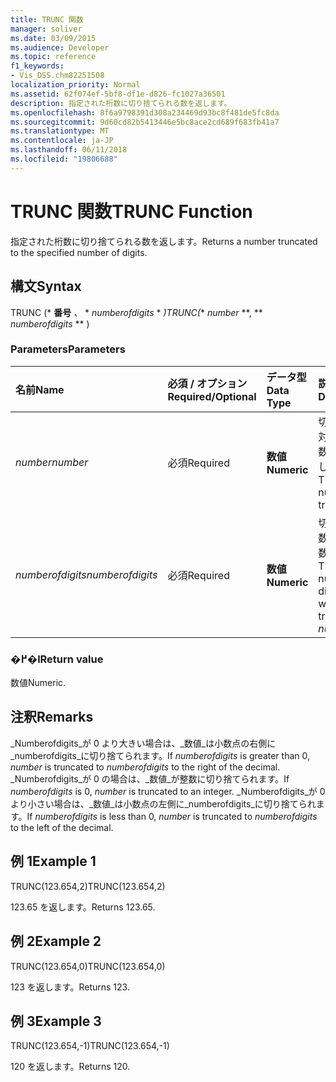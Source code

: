 ```yaml
---
title: TRUNC 関数
manager: soliver
ms.date: 03/09/2015
ms.audience: Developer
ms.topic: reference
f1_keywords:
- Vis_DSS.chm82251508
localization_priority: Normal
ms.assetid: 62f074ef-5bf8-df1e-d826-fc1027a36501
description: 指定された桁数に切り捨てられる数を返します。
ms.openlocfilehash: 8f6a9798391d308a234469d93bc8f481de5fc8da
ms.sourcegitcommit: 9d60cd82b5413446e5bc8ace2cd689f683fb41a7
ms.translationtype: MT
ms.contentlocale: ja-JP
ms.lasthandoff: 06/11/2018
ms.locfileid: "19806688"
---
```

# <a name="trunc-function"></a><span data-ttu-id="7b700-103">TRUNC 関数</span><span class="sxs-lookup"><span data-stu-id="7b700-103">TRUNC Function</span></span>

<span data-ttu-id="7b700-104">指定された桁数に切り捨てられる数を返します。</span><span class="sxs-lookup"><span data-stu-id="7b700-104">Returns a number truncated to the specified number of digits.</span></span>
  
## <a name="syntax"></a><span data-ttu-id="7b700-105">構文</span><span class="sxs-lookup"><span data-stu-id="7b700-105">Syntax</span></span>

<span data-ttu-id="7b700-106">TRUNC (* **番号** *、* * *numberofdigits* * *)</span><span class="sxs-lookup"><span data-stu-id="7b700-106">TRUNC(** *number* **, ** *numberofdigits* ** )</span></span> 
  
### <a name="parameters"></a><span data-ttu-id="7b700-107">Parameters</span><span class="sxs-lookup"><span data-stu-id="7b700-107">Parameters</span></span>

|<span data-ttu-id="7b700-108">**名前**</span><span class="sxs-lookup"><span data-stu-id="7b700-108">**Name**</span></span>|<span data-ttu-id="7b700-109">**必須 / オプション**</span><span class="sxs-lookup"><span data-stu-id="7b700-109">**Required/Optional**</span></span>|<span data-ttu-id="7b700-110">**データ型**</span><span class="sxs-lookup"><span data-stu-id="7b700-110">**Data Type**</span></span>|<span data-ttu-id="7b700-111">**説明**</span><span class="sxs-lookup"><span data-stu-id="7b700-111">**Description**</span></span>|
|:-----|:-----|:-----|:-----|
| <span data-ttu-id="7b700-112">_number_</span><span class="sxs-lookup"><span data-stu-id="7b700-112">_number_</span></span> <br/> |<span data-ttu-id="7b700-113">必須</span><span class="sxs-lookup"><span data-stu-id="7b700-113">Required</span></span>  <br/> |<span data-ttu-id="7b700-114">**数値**</span><span class="sxs-lookup"><span data-stu-id="7b700-114">**Numeric**</span></span> <br/> |<span data-ttu-id="7b700-115">切り捨ての対象となる数値を指定します。</span><span class="sxs-lookup"><span data-stu-id="7b700-115">The number to truncate.</span></span>  <br/> |
| <span data-ttu-id="7b700-116">_numberofdigits_</span><span class="sxs-lookup"><span data-stu-id="7b700-116">_numberofdigits_</span></span> <br/> |<span data-ttu-id="7b700-117">必須</span><span class="sxs-lookup"><span data-stu-id="7b700-117">Required</span></span>  <br/> |<span data-ttu-id="7b700-118">**数値**</span><span class="sxs-lookup"><span data-stu-id="7b700-118">**Numeric**</span></span> <br/> |<span data-ttu-id="7b700-119">切り捨てる_数値_を桁の数です。</span><span class="sxs-lookup"><span data-stu-id="7b700-119">The number of digits to which to truncate  _number_.</span></span>  <br/> |
   
### <a name="return-value"></a><span data-ttu-id="7b700-120">�߂�l</span><span class="sxs-lookup"><span data-stu-id="7b700-120">Return value</span></span>

<span data-ttu-id="7b700-121">数値</span><span class="sxs-lookup"><span data-stu-id="7b700-121">Numeric.</span></span>
  
## <a name="remarks"></a><span data-ttu-id="7b700-122">注釈</span><span class="sxs-lookup"><span data-stu-id="7b700-122">Remarks</span></span>

<span data-ttu-id="7b700-123">_Numberofdigits_が 0 より大きい場合は、_数値_は小数点の右側に_numberofdigits_に切り捨てられます。</span><span class="sxs-lookup"><span data-stu-id="7b700-123">If  _numberofdigits_ is greater than 0,  _number_ is truncated to  _numberofdigits_ to the right of the decimal.</span></span> <span data-ttu-id="7b700-124">_Numberofdigits_が 0 の場合は、_数値_が整数に切り捨てられます。</span><span class="sxs-lookup"><span data-stu-id="7b700-124">If  _numberofdigits_ is 0,  _number_ is truncated to an integer.</span></span> <span data-ttu-id="7b700-125">_Numberofdigits_が 0 より小さい場合は、_数値_は小数点の左側に_numberofdigits_に切り捨てられます。</span><span class="sxs-lookup"><span data-stu-id="7b700-125">If  _numberofdigits_ is less than 0,  _number_ is truncated to  _numberofdigits_ to the left of the decimal.</span></span> 
  
## <a name="example-1"></a><span data-ttu-id="7b700-126">例 1</span><span class="sxs-lookup"><span data-stu-id="7b700-126">Example 1</span></span>

<span data-ttu-id="7b700-127">TRUNC(123.654,2)</span><span class="sxs-lookup"><span data-stu-id="7b700-127">TRUNC(123.654,2)</span></span>
  
<span data-ttu-id="7b700-128">123.65 を返します。</span><span class="sxs-lookup"><span data-stu-id="7b700-128">Returns 123.65.</span></span>
  
## <a name="example-2"></a><span data-ttu-id="7b700-129">例 2</span><span class="sxs-lookup"><span data-stu-id="7b700-129">Example 2</span></span>

<span data-ttu-id="7b700-130">TRUNC(123.654,0)</span><span class="sxs-lookup"><span data-stu-id="7b700-130">TRUNC(123.654,0)</span></span>
  
<span data-ttu-id="7b700-131">123 を返します。</span><span class="sxs-lookup"><span data-stu-id="7b700-131">Returns 123.</span></span>
  
## <a name="example-3"></a><span data-ttu-id="7b700-132">例 3</span><span class="sxs-lookup"><span data-stu-id="7b700-132">Example 3</span></span>

<span data-ttu-id="7b700-133">TRUNC(123.654,-1)</span><span class="sxs-lookup"><span data-stu-id="7b700-133">TRUNC(123.654,-1)</span></span>
  
<span data-ttu-id="7b700-134">120 を返します。</span><span class="sxs-lookup"><span data-stu-id="7b700-134">Returns 120.</span></span>
  


